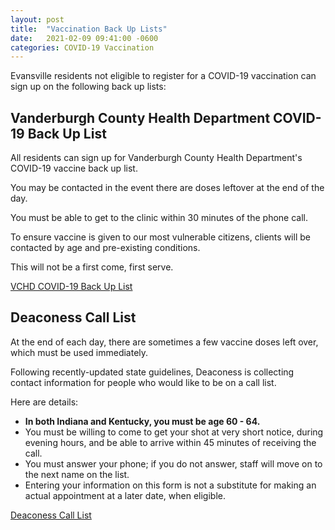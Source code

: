 ```yaml
---
layout: post
title:  "Vaccination Back Up Lists"
date:   2021-02-09 09:41:00 -0600
categories: COVID-19 Vaccination
---
```


Evansville residents not eligible to register for a COVID-19 vaccination can sign up on the following back up lists:

Vanderburgh County Health Department COVID-19 Back Up List
----------------------------------------------------------

All residents can sign up for Vanderburgh County Health Department's COVID-19 vaccine back up list.

You may be contacted in the event there are doses leftover at the end of the day.

You must be able to get to the clinic within 30 minutes of the phone call.

To ensure vaccine is given to our most vulnerable citizens, clients will be contacted by age and pre-existing conditions.

This will not be a first come, first serve.

[VCHD COVID-19 Back Up List](https://vanderburghhealth.org/covid-19-vaccine-back-up-list/)

Deaconess Call List
-------------------

At the end of each day, there are sometimes a few vaccine doses left over, which must be used immediately.

Following recently-updated state guidelines, Deaconess is collecting contact information for people who would like to be on a call list. 

Here are details:

-   **In both Indiana and Kentucky, you must be age 60 - 64.**
-   You must be willing to come to get your shot at very short notice, during evening hours, and be able to arrive within 45 minutes of receiving the call. 
-   You must answer your phone; if you do not answer, staff will move on to the next name on the list.
-   Entering your information on this form is not a substitute for making an actual appointment at a later date, when eligible.

[Deaconess Call List](https://deaconess.com/Coronavirus/COVID-19-Vaccine/COVID-Vaccine-Scheduling)
